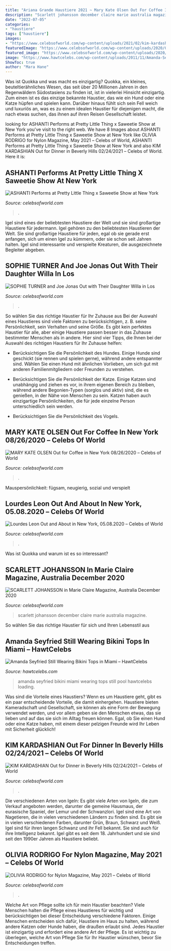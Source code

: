 ```yaml
---
title: "Ariana Grande Haustiere 2021 ~ Mary Kate Olsen Out For Coffee In New York 08/26/2020 – сelebs Of World"
description: "Scarlett johansson december claire marie australia magazine"
date: "2022-07-05"
categories:
- "haustiere"
tags: ["haustiere"]
images:
- "https://www.celebsofworld.com/wp-content/uploads/2021/02/kim-kardashian-out-for-dinner-in-beverly-hills-02242021-ea54697.jpg"
featuredImage: "https://www.celebsofworld.com/wp-content/uploads/2020/08/mary-kate-olsen-out-for-coffee-in-new-york-08262020-6e4e7ac.jpg"
featured_image: "https://www.celebsofworld.com/wp-content/uploads/2020/08/mary-kate-olsen-out-for-coffee-in-new-york-08262020-6e4e7ac.jpg"
image: "https://www.hawtcelebs.com/wp-content/uploads/2011/11/Amanda-Seyfried-Still-Wearing-Bikini-Tops-in-Miami-25.jpg"
ShowToc: true
author: "Mara Hane"
---
```



Was ist Quokka und was macht es einzigartig?
Quokka, ein kleines, beuteltierähnliches Wesen, das seit über 20 Millionen Jahren in den Regenwäldern Südostasiens zu finden ist, ist in vielerlei Hinsicht einzigartig. Zum einen ist es das einzige bekannte Haustier, das wie ein Hund oder eine Katze hüpfen und spielen kann. Darüber hinaus fühlt sich sein Fell weich und luxuriös an, was es zu einem idealen Haustier für diejenigen macht, die nach etwas suchen, das ihnen auf ihren Reisen Gesellschaft leistet.

	

		
looking for ASHANTI Performs at Pretty Little Thing x Saweetie Show at New York you've visit to the right web. We have 8 Images about ASHANTI Performs at Pretty Little Thing x Saweetie Show at New York like OLIVIA RODRIGO for Nylon Magazine, May 2021 – Сelebs of World, ASHANTI Performs at Pretty Little Thing x Saweetie Show at New York and also KIM KARDASHIAN Out for Dinner in Beverly Hills 02/24/2021 – Сelebs of World. Here it is:
		
    
## ASHANTI Performs At Pretty Little Thing X Saweetie Show At New York

<img loading=lazy src="https://www.celebsofworld.com/wp-content/uploads/2020/10/ashanti-performs-at-pretty-little-thing-x-saweetie-show-at-new-york-fashion-week-09082019-fc56f91.jpg" onerror="this.onerror=null;this.src='https://tse3.mm.bing.net/th?id=OIP.zfj6Bs9m-ot8QZT6qJyC_wHaNK&amp;pid=15.1';" alt="ASHANTI Performs at Pretty Little Thing x Saweetie Show at New York">

_Source: celebsofworld.com_

>. 

	

Igel sind eines der beliebtesten Haustiere der Welt und sie sind großartige Haustiere für jedermann.
Igel gehören zu den beliebtesten Haustieren der Welt. Sie sind großartige Haustiere für jeden, egal ob sie gerade erst anfangen, sich um einen Igel zu kümmern, oder sie schon seit Jahren halten. Igel sind interessante und verspielte Kreaturen, die ausgezeichnete Begleiter abgeben.

    
## SOPHIE TURNER And Joe Jonas Out With Their Daughter Willa In Los

<img loading=lazy src="https://www.celebsofworld.com/wp-content/uploads/2020/11/sophie-turner-and-joe-jonas-out-with-their-daughter-willa-in-los-angeles-11252020-eeac21f.jpg" onerror="this.onerror=null;this.src='https://tse4.mm.bing.net/th?id=OIP.LORW81zS8lq_tfpcI4qhOwHaLG&amp;pid=15.1';" alt="SOPHIE TURNER and Joe Jonas Out with Their Daughter Willa in Los">

_Source: celebsofworld.com_

>. 

	

So wählen Sie das richtige Haustier für Ihr Zuhause aus
Bei der Auswahl eines Haustieres sind viele Faktoren zu berücksichtigen, z. B. seine Persönlichkeit, sein Verhalten und seine Größe. Es gibt kein perfektes Haustier für alle, aber einige Haustiere passen besser in das Zuhause bestimmter Menschen als in andere. Hier sind vier Tipps, die Ihnen bei der Auswahl des richtigen Haustiers für Ihr Zuhause helfen:
- Berücksichtigen Sie die Persönlichkeit des Hundes. Einige Hunde sind geschickt (sie rennen und spielen gerne), während andere entspannter sind. Wählen Sie einen Hund mit ähnlichen Vorlieben, um sich gut mit anderen Familienmitgliedern oder Freunden zu verstehen.

- Berücksichtigen Sie die Persönlichkeit der Katze. Einige Katzen sind unabhängig und ziehen es vor, in ihrem eigenen Bereich zu bleiben, während andere Begonien-Typen (sorglos und aktiv) sind, die es genießen, in der Nähe von Menschen zu sein. Katzen haben auch einzigartige Persönlichkeiten, die für jede einzelne Person unterschiedlich sein werden.

- Berücksichtigen Sie die Persönlichkeit des Vogels.

    
## MARY KATE OLSEN Out For Coffee In New York 08/26/2020 – Сelebs Of World

<img loading=lazy src="https://www.celebsofworld.com/wp-content/uploads/2020/08/mary-kate-olsen-out-for-coffee-in-new-york-08262020-6e4e7ac.jpg" onerror="this.onerror=null;this.src='https://tse3.mm.bing.net/th?id=OIP.mv89J2_K_cOMoK_p-8DcdgHaLH&amp;pid=15.1';" alt="MARY KATE OLSEN Out for Coffee in New York 08/26/2020 – Сelebs of World">

_Source: celebsofworld.com_

>. 

	

Mauspersönlichkeit: fügsam, neugierig, sozial und verspielt

    
## Lourdes Leon Out And About In New York, 05.08.2020 – Сelebs Of World

<img loading=lazy src="https://www.celebsofworld.com/wp-content/uploads/2020/07/lourdes-leon-out-and-about-in-new-york-05082020-9fc9ae5.jpg" onerror="this.onerror=null;this.src='https://tse2.mm.bing.net/th?id=OIP.ifTDsXHZz7zSsmLFoGulWQHaLG&amp;pid=15.1';" alt="Lourdes Leon Out and About in New York, 05.08.2020 – Сelebs of World">

_Source: celebsofworld.com_

>. 

	

Was ist Quokka und warum ist es so interessant?

    
## SCARLETT JOHANSSON In Marie Claire Magazine, Australia December 2020

<img loading=lazy src="https://www.celebsofworld.com/wp-content/uploads/2020/11/scarlett-johansson-in-marie-claire-magazine-australia-december-2020-745ec13.jpg" onerror="this.onerror=null;this.src='https://tse3.mm.bing.net/th?id=OIP.gFQgaFpZJ96WF6ScBNM_ngHaKe&amp;pid=15.1';" alt="SCARLETT JOHANSSON in Marie Claire Magazine, Australia December 2020">

_Source: celebsofworld.com_

>scarlett johansson december claire marie australia magazine. 

	

So wählen Sie das richtige Haustier für sich und Ihren Lebensstil aus

    
## Amanda Seyfried Still Wearing Bikini Tops In Miami – HawtCelebs

<img loading=lazy src="https://www.hawtcelebs.com/wp-content/uploads/2011/11/Amanda-Seyfried-Still-Wearing-Bikini-Tops-in-Miami-25.jpg" onerror="this.onerror=null;this.src='https://tse4.mm.bing.net/th?id=OIP.YeLP2hXwZhppPD04TZ61QQHaKL&amp;pid=15.1';" alt="Amanda Seyfried Still Wearing Bikini Tops in Miami – HawtCelebs">

_Source: hawtcelebs.com_

>amanda seyfried bikini miami wearing tops still pool hawtcelebs loading. 

	

Was sind die Vorteile eines Haustiers?
Wenn es um Haustiere geht, gibt es ein paar entscheidende Vorteile, die damit einhergehen. Haustiere bieten Kameradschaft und Gesellschaft, sie können als eine Form der Bewegung verwendet werden, und vor allem geben sie den Menschen etwas, das sie lieben und auf das sie sich im Alltag freuen können. Egal, ob Sie einen Hund oder eine Katze haben, mit einem dieser pelzigen Freunde wird Ihr Leben mit Sicherheit glücklich!

    
## KIM KARDASHIAN Out For Dinner In Beverly Hills 02/24/2021 – Сelebs Of World

<img loading=lazy src="https://www.celebsofworld.com/wp-content/uploads/2021/02/kim-kardashian-out-for-dinner-in-beverly-hills-02242021-ea54697.jpg" onerror="this.onerror=null;this.src='https://tse4.mm.bing.net/th?id=OIP.CJkE7xPwz6G9ns1tbdDq7wHaLH&amp;pid=15.1';" alt="KIM KARDASHIAN Out for Dinner in Beverly Hills 02/24/2021 – Сelebs of World">

_Source: celebsofworld.com_

>. 

	

Die verschiedenen Arten von Igeln: Es gibt viele Arten von Igeln, die zum Verkauf angeboten werden, darunter die gemeine Hausmaus, der eurasische Spaniel, der Lemur und der Schwanzlori.
Igel sind eine Art von Nagetieren, die in vielen verschiedenen Ländern zu finden sind. Es gibt sie in vielen verschiedenen Farben, darunter Grün, Braun, Schwarz und Weiß. Igel sind für ihren langen Schwanz und ihr Fell bekannt. Sie sind auch für ihre Intelligenz bekannt. Igel gibt es seit dem 18. Jahrhundert und sie sind seit den 1990er Jahren als Haustiere beliebt.

    
## OLIVIA RODRIGO For Nylon Magazine, May 2021 – Сelebs Of World

<img loading=lazy src="https://www.celebsofworld.com/wp-content/uploads/2021/05/olivia-rodrigo-for-nylon-magazine-may-2021-02c95c2.jpg" onerror="this.onerror=null;this.src='https://tse3.mm.bing.net/th?id=OIP.E19vxVPnA2rKNZNVJwvoTgHaLH&amp;pid=15.1';" alt="OLIVIA RODRIGO for Nylon Magazine, May 2021 – Сelebs of World">

_Source: celebsofworld.com_

>. 

	

Welche Art von Pflege sollte ich für mein Haustier beachten?
Viele Menschen halten die Pflege eines Haustieres für wichtig und berücksichtigen bei dieser Entscheidung verschiedene Faktoren. Einige Menschen entscheiden sich dafür, Haustiere im Haus zu halten, während andere Katzen oder Hunde haben, die draußen erlaubt sind. Jedes Haustier ist einzigartig und erfordert eine andere Art der Pflege. Es ist wichtig zu überlegen, welche Art von Pflege Sie für Ihr Haustier wünschen, bevor Sie Entscheidungen treffen.

